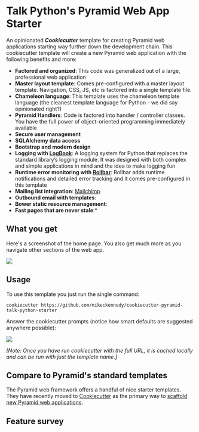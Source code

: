 # Talk Python's Pyramid Web App Starter

An opinionated **_Cookiecutter_** template for creating Pyramid web applications starting way further down the development chain. This cookiecutter template will create a new Pyramid web application with the following benefits and more:

* **Factored and organized**: This code was generalized out of a large, professional web application
* **Master layout template**: Comes pre-configured with a master layout template. Navigation, CSS, JS, etc is factored into a single template file.
* **Chameleon language**: This template uses the chameleon template language (the cleanest template language for Python - we did say opinionated right?)
* **Pyramid Handlers**: Code is factored into handler / controller classes. You have the full power of object-oriented programming immediately available
* **Secure user management**
* **SQLAlchemy data access**
* **Bootstrap and modern design**
* **Logging with [LogBook](https://logbook.readthedocs.io/en/stable/)**: A logging system for Python that replaces the standard library’s logging module. It was designed with both complex and simple applications in mind and the idea to make logging fun
* **Runtime error monitoring with [Rollbar](https://rollbar.com)**: Rollbar adds runtime notifications and detailed error tracking and it comes pre-configured in this template
* **Mailing list integration**: [Mailchimp](https://mailchimp.com/)
* **Outbound email with templates**:
* **Bower static resource management**:
* **Fast pages that are never stale**:* 

## What you get

Here's a screenshot of the home page. You also get much more as you navigate other sections of the web app.

![](https://raw.githubusercontent.com/mikeckennedy/cookiecutter-pyramid-talk-python-starter/master/readme_resources/app-screenshot.png)

## Usage

To use this template you just run the single command:

```
cookiecutter https://github.com/mikeckennedy/cookiecutter-pyramid-talk-python-starter
```

Answer the cookiecutter prompts (notice how smart defaults are suggested anywhere possible):

![](https://raw.githubusercontent.com/mikeckennedy/cookiecutter-pyramid-talk-python-starter/master/readme_resources/template-execution-trimmed.png)

*[Note: Once you have run cookiecutter with the full URL, it is cached locally and can be run with just the template name.]*

## Compare to Pyramid's standard templates

The Pyramid web framework offers a handful of nice starter templates. They have recently moved to [Cookiecutter](https://cookiecutter.readthedocs.io) as the primary way to [scaffold new Pyramid web applications](http://docs.pylonsproject.org/projects/pyramid/en/latest/narr/project.html#pyramid-cookiecutters).

## Feature survey